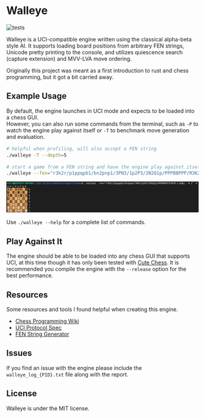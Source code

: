 # Walleye

![tests](https://github.com/MitchelPaulin/ChessEngine/actions/workflows/rust.yml/badge.svg)

Walleye is a UCI-compatible engine written using the classical alpha-beta style AI. It supports loading board positions from arbitrary FEN strings, Unicode pretty printing to the console, and utilizes quiescence search (capture extension) and MVV-LVA move ordering.

Originally this project was meant as a first introduction to rust and chess programming, but it got a bit carried away.

## Example Usage

By default, the engine launches in UCI mode and expects to be loaded into a chess GUI. \
However, you can also run some commands from the terminal, such as `-P` to watch the engine play against itself or `-T` to benchmark move generation and evaluation. 


```sh
# helpful when profiling, will also accept a FEN string
./walleye -T --depth=5
```

```bash
# start a game from a FEN string and have the engine play against itself
./walleye --fen="r3k2r/p1ppqpb1/bn2pnp1/3PN3/1p2P3/2N2Q1p/PPPBBPPP/R3K2R w KQkq - 0 1" -P
```

![demo](./demo/demo.png)

Use `./walleye --help` for a complete list of commands.

## Play Against It

The engine should be able to be loaded into any chess GUI that supports UCI, at this time though it has only been tested with [Cute Chess](https://cutechess.com/). It is recommended you compile the engine with the `--release` option for the best performance.

## Resources

Some resources and tools I found helpful when creating this engine.

- [Chess Programming Wiki](https://www.chessprogramming.org)
- [UCI Protocol Spec](https://backscattering.de/chess/uci/)
- [FEN String Generator](http://www.netreal.de/Forsyth-Edwards-Notation/index.php)

## Issues

If you find an issue with the engine please include the `walleye_log_{PID}.txt` file along with the report.

## License

Walleye is under the MIT license.
